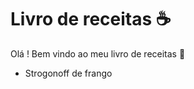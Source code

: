 # Livro de receitas :coffee:

Olá ! Bem vindo ao meu livro de receitas :wave:

- Strogonoff de frango